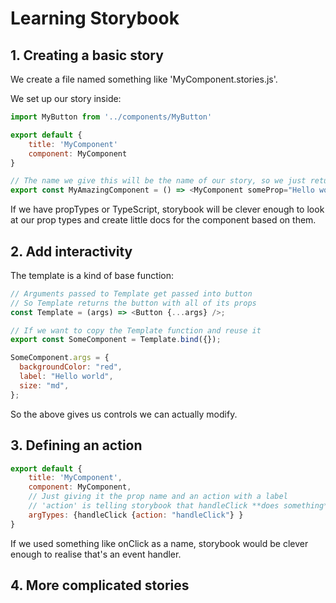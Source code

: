 # Learning Storybook

## 1. Creating a basic story

We create a file named something like 'MyComponent.stories.js'.

We set up our story inside:

```js
import MyButton from '../components/MyButton'

export default {
    title: 'MyComponent'
    component: MyComponent
}

// The name we give this will be the name of our story, so we just return our component
export const MyAmazingComponent = () => <MyComponent someProp="Hello world" />
```

If we have propTypes or TypeScript, storybook will be clever enough to look at our prop types and create little docs for the component based on them.

## 2. Add interactivity

The template is a kind of base function:

```js
// Arguments passed to Template get passed into button
// So Template returns the button with all of its props
const Template = (args) => <Button {...args} />;

// If we want to copy the Template function and reuse it
export const SomeComponent = Template.bind({});

SomeComponent.args = {
  backgroundColor: "red",
  label: "Hello world",
  size: "md",
};
```

So the above gives us controls we can actually modify.

## 3. Defining an action

```js
export default {
    title: 'MyComponent',
    component: MyComponent,
    // Just giving it the prop name and an action with a label
    // 'action' is telling storybook that handleClick **does something**
    argTypes: {handleClick {action: "handleClick"} }
}
```

If we used something like onClick as a name, storybook would be clever enough to realise that's an event handler.

## 4. More complicated stories
